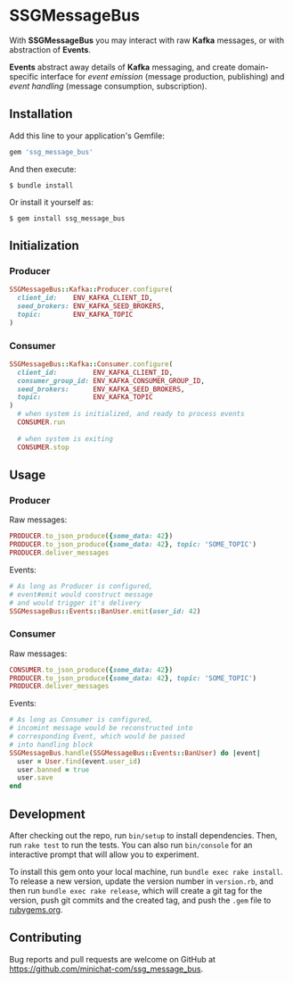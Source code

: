 # SSGMessageBus

With **SSGMessageBus** you may interact with raw **Kafka** messages, or with abstraction of **Events**.

**Events** abstract away details of **Kafka** messaging, and create domain-specific interface for *event emission* (message production, publishing) and *event handling* (message consumption, subscription).

## Installation

Add this line to your application's Gemfile:

```ruby
gem 'ssg_message_bus'
```

And then execute:

    $ bundle install

Or install it yourself as:

    $ gem install ssg_message_bus

## Initialization

### Producer
```ruby
SSGMessageBus::Kafka::Producer.configure(
  client_id:    ENV_KAFKA_CLIENT_ID,
  seed_brokers: ENV_KAFKA_SEED_BROKERS,
  topic:        ENV_KAFKA_TOPIC
)
```

### Consumer
```ruby
SSGMessageBus::Kafka::Consumer.configure(
  client_id:         ENV_KAFKA_CLIENT_ID,
  consumer_group_id: ENV_KAFKA_CONSUMER_GROUP_ID,
  seed_brokers:      ENV_KAFKA_SEED_BROKERS,
  topic:             ENV_KAFKA_TOPIC
)
  # when system is initialized, and ready to process events
  CONSUMER.run
  
  # when system is exiting
  CONSUMER.stop
```

## Usage
### Producer
Raw messages:
```ruby
PRODUCER.to_json_produce({some_data: 42})
PRODUCER.to_json_produce({some_data: 42}, topic: 'SOME_TOPIC')
PRODUCER.deliver_messages
```

Events:
```ruby
# As long as Producer is configured, 
# event#emit would construct message
# and would trigger it's delivery
SSGMessageBus::Events::BanUser.emit(user_id: 42)
```


### Consumer
Raw messages:
```ruby
CONSUMER.to_json_produce({some_data: 42})
PRODUCER.to_json_produce({some_data: 42}, topic: 'SOME_TOPIC')
PRODUCER.deliver_messages
```

Events:
```ruby
# As long as Consumer is configured, 
# incomint message would be reconstructed into 
# corresponding Event, which would be passed
# into handling block
SSGMessageBus.handle(SSGMessageBus::Events::BanUser) do |event|
  user = User.find(event.user_id)
  user.banned = true
  user.save
end
```

## Development

After checking out the repo, run `bin/setup` to install dependencies. Then, run `rake test` to run the tests. You can also run `bin/console` for an interactive prompt that will allow you to experiment.

To install this gem onto your local machine, run `bundle exec rake install`. To release a new version, update the version number in `version.rb`, and then run `bundle exec rake release`, which will create a git tag for the version, push git commits and the created tag, and push the `.gem` file to [rubygems.org](https://rubygems.org).

## Contributing

Bug reports and pull requests are welcome on GitHub at https://github.com/minichat-com/ssg_message_bus.
